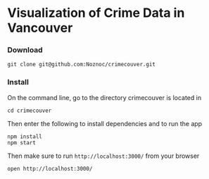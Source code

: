# Visualization of Crime Data in Vancouver

### Download

    git clone git@github.com:Noznoc/crimecouver.git

### Install

On the command line, go to the directory crimecouver is located in

    cd crimecouver

Then enter the following to install dependencies and to run the app

    npm install
    npm start

Then make sure to run `http://localhost:3000/` from your browser

    open http://localhost:3000/

